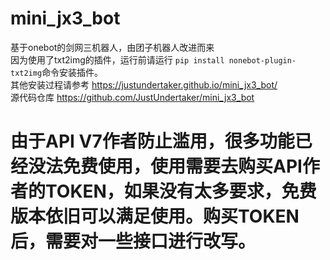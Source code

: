 # mini_jx3_bot
基于onebot的剑网三机器人，由团子机器人改进而来\
因为使用了txt2img的插件，运行前请运行 ``` pip install nonebot-plugin-txt2img ```命令安装插件。\
其他安装过程请参考 https://justundertaker.github.io/mini_jx3_bot/ \
源代码仓库 https://github.com/JustUndertaker/mini_jx3_bot 
# 由于API V7作者防止滥用，很多功能已经没法免费使用，使用需要去购买API作者的TOKEN，如果没有太多要求，免费版本依旧可以满足使用。购买TOKEN后，需要对一些接口进行改写。
